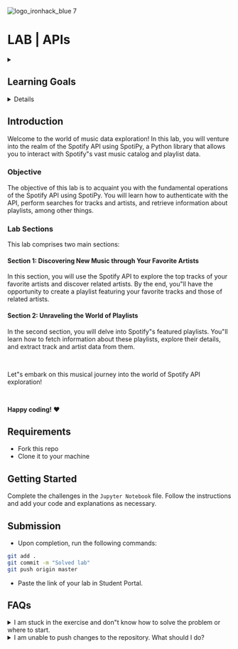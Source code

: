 ![logo_ironhack_blue 7](https://user-images.githubusercontent.com/23629340/40541063-a07a0a8a-601a-11e8-91b5-2f13e4e6b441.png)

# LAB | APIs
<details>
  <summary>
   <h2>Learning Goals</h2>
  </summary>

  This lab allows you to practice and apply the concepts and techniques taught in class. 

  Upon completion of this lab, you will be able to:
  
- Use Python libraries such as requests to extract data from APIs, and convert extracted data into a suitable data structure.

  <br>
  <hr> 

</details>

<details>

</details>


## Introduction

Welcome to the world of music data exploration! In this lab, you will venture into the realm of the Spotify API using SpotiPy, a Python library that allows you to interact with Spotify"s vast music catalog and playlist data.

### **Objective**

The objective of this lab is to acquaint you with the fundamental operations of the Spotify API using SpotiPy. You will learn how to authenticate with the API, perform searches for tracks and artists, and retrieve information about playlists, among other things.

### **Lab Sections**

This lab comprises two main sections:

#### **Section 1: Discovering New Music through Your Favorite Artists**

In this section, you will use the Spotify API to explore the top tracks of your favorite artists and discover related artists. By the end, you"ll have the opportunity to create a playlist featuring your favorite tracks and those of related artists.

#### **Section 2: Unraveling the World of Playlists**

In the second section, you will delve into Spotify"s featured playlists. You"ll learn how to fetch information about these playlists, explore their details, and extract track and artist data from them.

<br>

Let"s embark on this musical journey into the world of Spotify API exploration!

<br>

**Happy coding!** :heart:


## Requirements

- Fork this repo
- Clone it to your machine

## Getting Started

Complete the challenges in the `Jupyter Notebook` file. Follow the instructions and add your code and explanations as necessary.

## Submission

- Upon completion, run the following commands:

```bash
git add .
git commit -m "Solved lab"
git push origin master
```

- Paste the link of your lab in Student Portal.


## FAQs
<details>
  <summary>I am stuck in the exercise and don"t know how to solve the problem or where to start.</summary>
  <br>

  If you are stuck in your code and don"t know how to solve the problem or where to start, you should take a step back and try to form a clear question about the specific issue you are facing. This will help you narrow down the problem and come up with potential solutions.


  For example, is it a concept that you don"t understand, or are you receiving an error message that you don"t know how to fix? It is usually helpful to try to state the problem as clearly as possible, including any error messages you are receiving. This can help you communicate the issue to others and potentially get help from classmates or online resources. 


  Once you have a clear understanding of the problem, you will be able to start working toward the solution.

  [Back to top](#faqs)

</details>


<details>
  <summary>I am unable to push changes to the repository. What should I do?</summary>
  <br>

There are a couple of possible reasons why you may be unable to *push* changes to a Git repository:

1. **You have not committed your changes:** Before you can push your changes to the repository, you need to commit them using the `git commit` command. Make sure you have committed your changes and try pushing again. To do this, run the following terminal commands from the project folder:
  ```bash
  git add .
  git commit -m "Your commit message"
  git push
  ```
2. **You do not have permission to push to the repository:** If you have cloned the repository directly from the main Ironhack repository without making a *Fork* first, you do not have write access to the repository.
To check which remote repository you have cloned, run the following terminal command from the project folder:
  ```bash
  git remote -v
  ```
If the link shown is the same as the main Ironhack repository, you will need to fork the repository to your GitHub account first and then clone your fork to your local machine to be able to push the changes.

**Note**: You should make a copy of your local code to avoid losing it in the process.

  [Back to top](#faqs)

</details>

